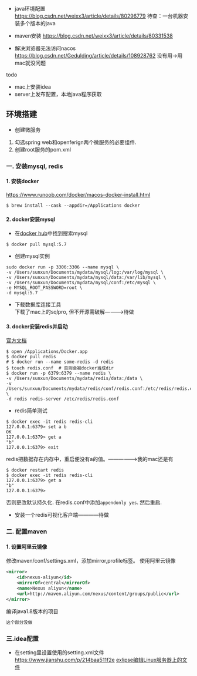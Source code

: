 
- java环境配置      
https://blog.csdn.net/weixx3/article/details/80296779
待查：一台机器安装多个版本的java
- maven安装
https://blog.csdn.net/weixx3/article/details/80331538


- 解决浏览器无法访问nacos
https://blog.csdn.net/Gedulding/article/details/108928762       没有用->用mac就没问题

todo
- mac上安装idea
- server上发布配置，本地java程序获取

## 环境搭建
- 创建微服务    
1. 勾选spring web和openferign两个微服务的必要组件.
2. 创建root服务的pom.xml
### 一. 安装mysql, redis
#### 1. 安装docker
https://www.runoob.com/docker/macos-docker-install.html
```shell
$ brew install --cask --appdir=/Applications docker
```
#### 2. docker安装mysql
- 在[docker hub]()中找到搜索mysql
```shell
$ docker pull mysql:5.7
```
- 创建mysql实例
```shell
sudo docker run -p 3306:3306 --name mysql \
-v /Users/sunxun/Documents/mydata/mysql/log:/var/log/mysql \
-v /Users/sunxun/Documents/mydata/mysql/data:/var/lib/mysql \
-v /Users/sunxun/Documents/mydata/mysql/conf:/etc/mysql \
-e MYSQL_ROOT_PASSWORD=root \
-d mysql:5.7
```
- 下载数据库连接工具        
下载了mac上的sqlpro, 但不开源需破解————>待做
#### 3. docker安装redis并启动
[官方文档](https://hub.docker.com/_/redis)
```shell
$ open /Applications/Docker.app
$ docker pull redis
# $ docker run --name some-redis -d redis
$ touch redis.conf  # 否则会被docker当成dir
$ docker run -p 6379:6379 --name redis \
-v /Users/sunxun/Documents/mydata/redis/data:/data \
-v /Users/sunxun/Documents/mydata/redis/conf/redis.conf:/etc/redis/redis.conf \
-d redis redis-server /etc/redis/redis.conf
```
- redis简单测试
```shell
$ docker exec -it redis redis-cli
127.0.0.1:6379> set a b
OK
127.0.0.1:6379> get a
"b"
127.0.0.1:6379> exit
```
redis把数据存在内存中，重启便没有a的值。——————>我的mac还是有
```shell
$ docker restart redis
$ docker exec -it redis redis-cli
127.0.0.1:6379> get a
"b"
127.0.0.1:6379> 
```
否则更改默认持久化. 在redis.conf中添加```appendonly yes```. 然后重启.
- 安装一个redis可视化客户端————待做     

### 二. 配置maven
#### 1. 设置阿里云镜像
修改maven/conf/settings.xml，添加mirror,profile标签。
使用阿里云镜像
```xml
<mirror>
    <id>nexus-aliyun</id>
    <mirrorOf>central</mirrorOf>
    <name>Nexus aliyun</name>
    <url>http://maven.aliyun.com/nexus/content/groups/public</url>
</mirror>
```
编译java1.8版本的项目
```xml
这个部分没做
```

### 三.idea配置
- 在setting里设置使用的setting.xml文件
https://www.jianshu.com/p/214baa511f2e
[exlipse编辑Linux服务器上的文件](https://blog.csdn.net/hehuihh/article/details/80667014)